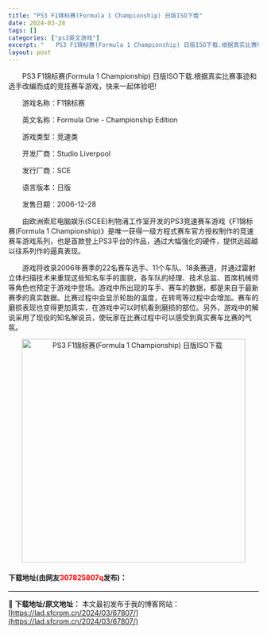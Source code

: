 ```yaml
---
title: "PS3 F1锦标赛(Formula 1 Championship) 日版ISO下载"
date: 2024-03-28
tags: []
categories: ["ps3英文游戏"]
excerpt: "　　PS3 F1锦标赛(Formula 1 Championship) 日版ISO下载.根据真实比赛事迹和选手改编而成的竞技赛车游戏，快来一起体验吧! 　　游戏名称：F1锦标赛 　　英文名称：Formula One - Championship Edition 　　游戏类型：竞速类 　　开发厂商：S&hellip;"
layout: post
---
```


 <p>　　PS3 F1锦标赛(Formula 1 Championship) 日版ISO下载.根据真实比赛事迹和选手改编而成的竞技赛车游戏，快来一起体验吧!</p> <p>　　游戏名称：F1锦标赛</p> <p>　　英文名称：Formula One - Championship Edition</p> <p>　　游戏类型：竞速类</p> <p>　　开发厂商：Studio Liverpool</p> <p>　　发行厂商：SCE</p> <p>　　语言版本：日版</p> <p>　　发售日期：2006-12-28</p> <p>　　由欧洲索尼电脑娱乐(SCEE)利物浦工作室开发的PS3竞速赛车游戏《F1锦标赛(Formula 1 Championship)》是唯一获得一级方程式赛车官方授权制作的竞速赛车游戏系列，也是首款登上PS3平台的作品，通过大幅强化的硬件，提供远超越以往系列作的逼真表现。</p> <p>　　游戏将收录2006年赛季的22名赛车选手、11个车队、18条赛道，并通过雷射立体扫描技术来重现这些知名车手的面貌，各车队的经理、技术总监、首席机械师等角色也预定于游戏中登场。游戏中所出现的车手、赛车的数据，都是来自于最新赛季的真实数据。比赛过程中会显示轮胎的温度，在转弯等过程中会增加。赛车的磨损表现也变得更加真实，在游戏中可以时机看到磨损的部位。另外，游戏中的解说采用了现役的知名解说员，使玩家在比赛过程中可以感受到真实赛车比赛的气氛。</p> <p align="center"><img align="" border="0" src="https://lad.sfcrom.cn/wp-content/uploads/2024/03/20240328_66051d97a0789.jpg" width="450" alt="PS3 F1锦标赛(Formula 1 Championship) 日版ISO下载" /></p> <p><h4>下载地址(由网友<font color="red">307825807q</font>发布)：</h4></p> 

---
📖 **下载地址/原文地址：** 本文最初发布于我的博客网站：[https://lad.sfcrom.cn/2024/03/67807/](https://lad.sfcrom.cn/2024/03/67807/)
